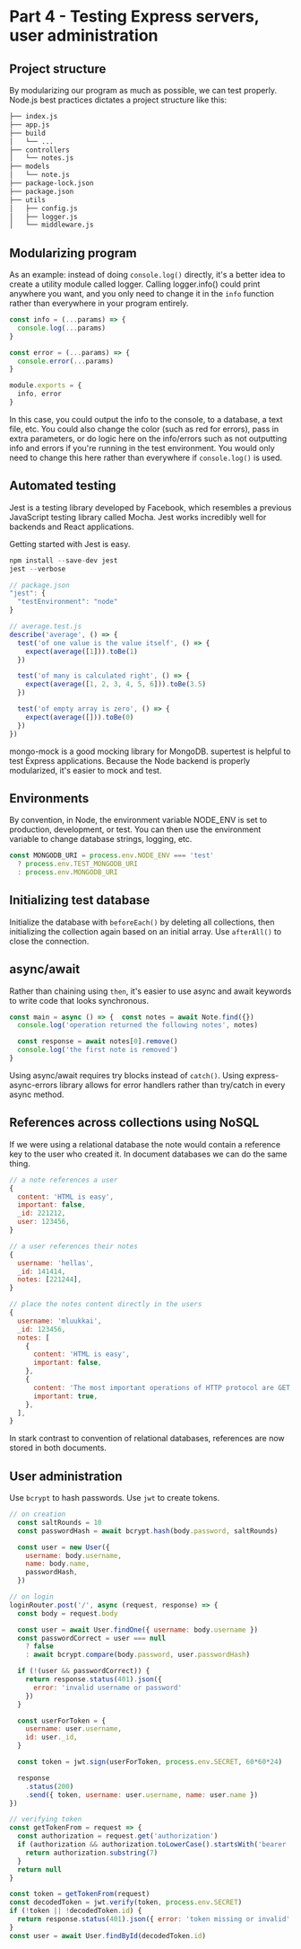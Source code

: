 # Part 4 - Testing Express servers, user administration

## Project structure

By modularizing our program as much as possible, we can test properly. Node.js best practices dictates a project structure like this:

```txt
├── index.js
├── app.js
├── build
│   └── ...
├── controllers
│   └── notes.js
├── models
│   └── note.js
├── package-lock.json
├── package.json
├── utils
│   ├── config.js
│   ├── logger.js
│   └── middleware.js
```

## Modularizing program

As an example: instead of doing `console.log()` directly, it's a better idea to create a utility module called logger. Calling logger.info() could print anywhere you want, and you only need to change it in the `info` function rather than everywhere in your program entirely.

```js
const info = (...params) => {
  console.log(...params)
}

const error = (...params) => {
  console.error(...params)
}

module.exports = {
  info, error
}
```

In this case, you could output the info to the console, to a database, a text file, etc. You could also change the color (such as red for errors), pass in extra parameters, or do logic here on the info/errors such as not outputting info and errors if you're running in the test environment. You would only need to change this here rather than everywhere if `console.log()` is used.

## Automated testing

Jest is a testing library developed by Facebook, which resembles a previous JavaScript testing library called Mocha. Jest works incredibly well for backends and React applications. 

Getting started with Jest is easy.

```js
npm install --save-dev jest
jest --verbose

// package.json
"jest": {
  "testEnvironment": "node"
}

// average.test.js
describe('average', () => {
  test('of one value is the value itself', () => {
    expect(average([1])).toBe(1)
  })

  test('of many is calculated right', () => {
    expect(average([1, 2, 3, 4, 5, 6])).toBe(3.5)
  })

  test('of empty array is zero', () => {
    expect(average([])).toBe(0)
  })
})
```

mongo-mock is a good mocking library for MongoDB. supertest is helpful to test Express applications. Because the Node backend is properly modularized, it's easier to mock and test.

## Environments

By convention, in Node, the environment variable NODE_ENV is set to production, development, or test. You can then use the environment variable to change database strings, logging, etc.

```js
const MONGODB_URI = process.env.NODE_ENV === 'test'
  ? process.env.TEST_MONGODB_URI 
  : process.env.MONGODB_URI
```

## Initializing test database

Initialize the database with `beforeEach()` by deleting all collections, then initializing the collection again based on an initial array. Use `afterAll()` to close the connection.

## async/await

Rather than chaining using `then`, it's easier to use async and await keywords to write code that looks synchronous.

```js
const main = async () => {  const notes = await Note.find({})
  console.log('operation returned the following notes', notes)

  const response = await notes[0].remove()
  console.log('the first note is removed')
}
```

Using async/await requires try blocks instead of `catch()`. Using express-async-errors library allows for error handlers rather than try/catch in every async method.

## References across collections using NoSQL

If we were using a relational database the note would contain a reference key to the user who created it. In document databases we can do the same thing. 

```js
// a note references a user
{
  content: 'HTML is easy',
  important: false,
  _id: 221212,
  user: 123456,
}

// a user references their notes
{
  username: 'hellas',
  _id: 141414,
  notes: [221244],
}

// place the notes content directly in the users
{
  username: 'mluukkai',
  _id: 123456,
  notes: [
    {
      content: 'HTML is easy',
      important: false,
    },
    {
      content: 'The most important operations of HTTP protocol are GET and POST',
      important: true,
    },
  ],
}
```

In stark contrast to convention of relational databases, references are now stored in both documents.

## User administration

Use `bcrypt` to hash passwords. Use `jwt` to create tokens.

```js
// on creation
  const saltRounds = 10
  const passwordHash = await bcrypt.hash(body.password, saltRounds)

  const user = new User({
    username: body.username,
    name: body.name,
    passwordHash,
  })

// on login
loginRouter.post('/', async (request, response) => {
  const body = request.body

  const user = await User.findOne({ username: body.username })
  const passwordCorrect = user === null
    ? false
    : await bcrypt.compare(body.password, user.passwordHash)

  if (!(user && passwordCorrect)) {
    return response.status(401).json({
      error: 'invalid username or password'
    })
  }

  const userForToken = {
    username: user.username,
    id: user._id,
  }

  const token = jwt.sign(userForToken, process.env.SECRET, 60*60*24)

  response
    .status(200)
    .send({ token, username: user.username, name: user.name })
})

// verifying token
const getTokenFrom = request => {
  const authorization = request.get('authorization')
  if (authorization && authorization.toLowerCase().startsWith('bearer ')) {
    return authorization.substring(7)
  }
  return null
}

const token = getTokenFrom(request)
const decodedToken = jwt.verify(token, process.env.SECRET)
if (!token || !decodedToken.id) {
  return response.status(401).json({ error: 'token missing or invalid' })
}
const user = await User.findById(decodedToken.id)
```

